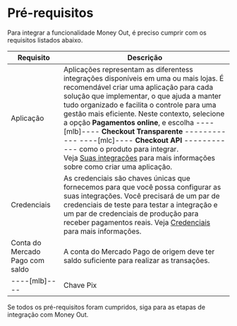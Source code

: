 # Pré-requisitos

Para integrar a funcionalidade Money Out, é preciso cumprir com os requisitos listados abaixo.

| Requisito | Descrição |
|---|---|
| Aplicação | Aplicações representam as diferentess integrações disponíveis em uma ou mais lojas. É recomendável criar uma aplicação para cada solução que implementar, o que ajuda a manter tudo organizado e facilita o controle para uma gestão mais eficiente. Neste contexto, selecione a opção **Pagamentos online**, e escolha ----[mlb]---- **Checkout Transparente** ------------ ----[mlc]---- **Checkout API** ------------ como o produto para integrar. <br>Veja [Suas integrações](/developers/pt/docs/money-out/additional-content/your-integrations/introduction) para mais informações sobre como criar uma aplicação. |
| Credenciais | As credenciais são chaves únicas que fornecemos para que você possa configurar as suas integrações. Você precisará de um par de credenciais de teste para testar a integração e um par de credenciais de produção para receber pagamentos reais. Veja [Credenciais](/developers/pt/docs/money-out/additional-content/your-integrations/credentials) para mais informações. |
| Conta do Mercado Pago com saldo | A conta do Mercado Pago de origem deve ter saldo suficiente para realizar as transações. |
----[mlb]---- | Chave Pix | Para integrar o Money Out, é necessário ter as chaves Pix cadastradas. Caso ainda não tenha, veja o [vídeo](https://www.youtube.com/watch?v=60tApKYVnkA) para mais informações sobre como cadastrá-las. | ------------

Se todos os pré-requisitos foram cumpridos, siga para as etapas de integração com Money Out.